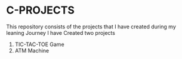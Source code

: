 # C-PROJECTS
This repository consists of the projects that I have created during my leaning Journey
I have Created two projects 
1. TIC-TAC-TOE Game 
2. ATM Machine

